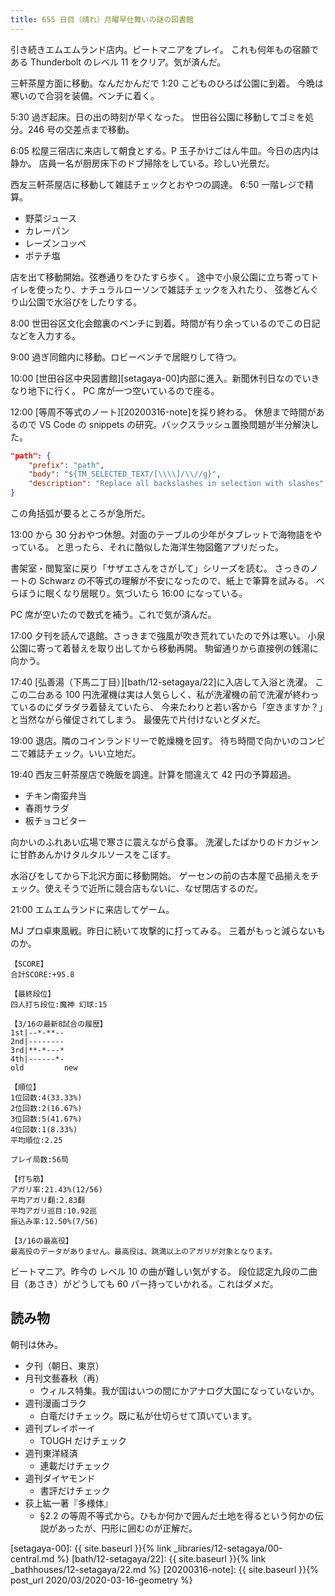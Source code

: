 ```yaml
---
title: 655 日目（晴れ）月曜早仕舞いの謎の図書館
---
```


引き続きエムエムランド店内。ビートマニアをプレイ。
これも何年もの宿願である Thunderbolt のレベル 11 をクリア。気が済んだ。

三軒茶屋方面に移動。なんだかんだで 1:20 こどものひろば公園に到着。
今晩は寒いので合羽を装備。ベンチに着く。

5:30 過ぎ起床。日の出の時刻が早くなった。
世田谷公園に移動してゴミを処分。246 号の交差点まで移動。

6:05 松屋三宿店に来店して朝食とする。P 玉子かけごはん牛皿。今日の店内は静か。
店員一名が厨房床下のドブ掃除をしている。珍しい光景だ。

西友三軒茶屋店に移動して雑誌チェックとおやつの調達。
6:50 一階レジで精算。

* 野菜ジュース
* カレーパン
* レーズンコッペ
* ポテチ塩

店を出て移動開始。弦巻通りをひたすら歩く。
途中で小泉公園に立ち寄ってトイレを使ったり、ナチュラルローソンで雑誌チェックを入れたり、
弦巻どんぐり山公園で水浴びをしたりする。

8:00 世田谷区文化会館裏のベンチに到着。時間が有り余っているのでこの日記などを入力する。

9:00 過ぎ同館内に移動。ロビーベンチで居眠りして待つ。

10:00 [世田谷区中央図書館][setagaya-00]内部に進入。新聞休刊日なのでいきなり地下に行く。
PC 席が一つ空いているので座る。

12:00 [等周不等式のノート][20200316-note]を採り終わる。
休憩まで時間があるので VS Code の snippets の研究。バックスラッシュ置換問題が半分解決した。

```json
"path": {
    "prefix": "path",
    "body": "${TM_SELECTED_TEXT/[\\\\]/\\//g}",
    "description": "Replace all backslashes in selection with slashes"
}
```

この角括弧が要るところが急所だ。

13:00 から 30 分おやつ休憩。対面のテーブルの少年がタブレットで海物語をやっている。
と思ったら、それに酷似した海洋生物図鑑アプリだった。

書架室・閲覧室に戻り「サザエさんをさがして」シリーズを読む。
さっきのノートの Schwarz の不等式の理解が不安になったので、紙上で筆算を試みる。
べらぼうに眠くなり居眠り。気づいたら 16:00 になっている。

PC 席が空いたので数式を補う。これで気が済んだ。

17:00 夕刊を読んで退館。さっきまで強風が吹き荒れていたので外は寒い。
小泉公園に寄って着替えを取り出してから移動再開。
駒留通りから直接例の銭湯に向かう。

17:40 [弘善湯（下馬二丁目）][bath/12-setagaya/22]に入店して入浴と洗濯。
ここの二台ある 100 円洗濯機は実は人気らしく、私が洗濯機の前で洗濯が終わっているのにダラダラ着替えていたら、
今来たわりと若い客から「空きますか？」と当然ながら催促されてしまう。
最優先で片付けないとダメだ。

19:00 退店。隣のコインランドリーで乾燥機を回す。
待ち時間で向かいのコンビニで雑誌チェック。いい立地だ。

19:40 西友三軒茶屋店で晩飯を調達。計算を間違えて 42 円の予算超過。

* チキン南蛮弁当
* 春雨サラダ
* 板チョコビター

向かいのふれあい広場で寒さに震えながら食事。
洗濯したばかりのドカジャンに甘酢あんかけタルタルソースをこぼす。

水浴びをしてから下北沢方面に移動開始。
ゲーセンの前の古本屋で品揃えをチェック。使えそうで近所に競合店もないに、なぜ閉店するのだ。

21:00 エムエムランドに来店してゲーム。

MJ プロ卓東風戦。昨日に続いて攻撃的に打ってみる。
三着がもっと減らないものか。

```text
【SCORE】
合計SCORE:+95.8

【最終段位】
四人打ち段位:魔神 幻球:15

【3/16の最新8試合の履歴】
1st|--*-**--
2nd|--------
3rd|**-*---*
4th|------*-
old         new

【順位】
1位回数:4(33.33%)
2位回数:2(16.67%)
3位回数:5(41.67%)
4位回数:1(8.33%)
平均順位:2.25

プレイ局数:56局

【打ち筋】
アガリ率:21.43%(12/56)
平均アガリ翻:2.83翻
平均アガリ巡目:10.92巡
振込み率:12.50%(7/56)

【3/16の最高役】
最高役のデータがありません。最高役は、跳満以上のアガリが対象となります。
```

ビートマニア。昨今の レベル 10 の曲が難しい気がする。
段位認定九段の二曲目（あさき）がどうしても 60 パー持っていかれる。これはダメだ。

## 読み物

朝刊は休み。

* 夕刊（朝日、東京）
* 月刊文藝春秋（再）
  * ウィルス特集。我が国はいつの間にかアナログ大国になっていないか。
* 週刊漫画ゴラク
  * 白竜だけチェック。既に私が仕切らせて頂いています。
* 週刊プレイボーイ
  * TOUGH だけチェック
* 週刊東洋経済
  * 連載だけチェック
* 週刊ダイヤモンド
  * 書評だけチェック
* 荻上紘一著『多様体』
  * §2.2 の等周不等式から。ひもか何かで囲んだ土地を得るという何かの伝説があったが、円形に囲むのが正解だ。

[setagaya-00]: {{ site.baseurl }}{% link _libraries/12-setagaya/00-central.md %}
[bath/12-setagaya/22]: {{ site.baseurl }}{% link _bathhouses/12-setagaya/22.md %}
[20200316-note]: {{ site.baseurl }}{% post_url 2020/03/2020-03-16-geometry %}
